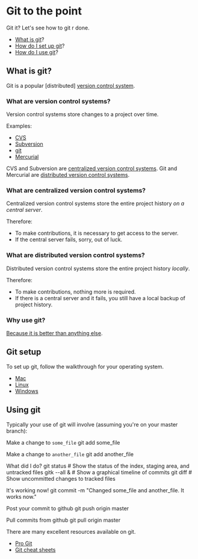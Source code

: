 Git to the point
================
Git it? Let's see how to git r done.

- [What is git](#what-is-git)?
- [How do I set up git](#git-setup)?
- [How do I use git](#using-git)?

What is git?
------------
Git is a popular [distributed] [version control system](#what-are-version-control-systems).

### What are version control systems?
Version control systems store changes to a project over time.

Examples:

- [CVS](http://www.nongnu.org/cvs/)
- [Subversion](http://subversion.apache.org/)
- [git](http://git-scm.com/)
- [Mercurial](http://mercurial.selenic.com/) 

CVS and Subversion are [centralized version control systems](#what-are-centralized-version-control-systems).
Git and Mercurial are [distributed version control systems](#what-are-distributed-version-control-systems).

### What are centralized version control systems?
Centralized version control systems store the entire project history *on a central server*.

Therefore:
- To make contributions, it is necessary to get access to the server.
- If the central server fails, sorry, out of luck.

### What are distributed version control systems?
Distributed version control systems store the entire project history *locally*.

Therefore:
- To make contributions, nothing more is required.
- If there is a central server and it fails, you still have a local backup of project history.

### Why use git?
[Because it is better than anything else](http://git-scm.com/about).

Git setup
---------
To set up git, follow the walkthrough for your operating system.

- [Mac](http://help.github.com/mac-set-up-git/)
- [Linux](http://help.github.com/linux-set-up-git/)
- [Windows](http://help.github.com/win-set-up-git/)

Using git
---------
Typically your use of git will involve (assuming you're on your master branch):

Make a change to `some_file`
    git add some_file

Make a change to `another_file`
    git add another_file

What did I do?
    git status    # Show the status of the index, staging area, and untracked files
    gitk --all &  # Show a graphical timeline of commits
    git diff      # Show uncommitted changes to tracked files

It's working now!
    git commit -m "Changed some_file and another_file. It works now."

Post your commit to github
    git push origin master

Pull commits from github
    git pull origin master

There are many excellent resources available on git.

- [Pro Git](http://git-scm.com/book/index.html)
- [Git cheat sheets](http://help.github.com/git-cheat-sheets/)